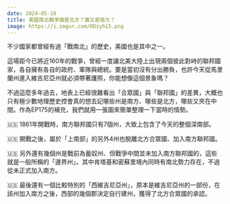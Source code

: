 ```yaml
---
date: 2024-05-10
title: 美國南北戰爭誰是北方？誰又是南方？
image: https://i.imgur.com/ODzyhi5.png
---
```

不少國家都曾經有過「戰南北」的歷史，美國也是其中之一。

這場距今已將近160年的戰爭，曾經一度讓北美大陸上出現兩個彼此對峙的聯邦國家，各自擁有各自的政府、軍隊與總統。要是當初沒有分出勝負，也許今天從馬里蘭州進入維吉尼亞州就必須帶著護照，你能想像這個景象嗎？

不過這麼多年過去，地表上已經很難看出「合眾國」與「聯邦國」的差異，大概也只有極少數地理歷史控會真的想去記哪些州是南方、哪些是北方，哪些又夾在中間。作為EP175的補充，我們就用一張圖來簡單整理一下當時的情勢。

🇺🇸 1861年開戰時，南方聯邦國只有7個州，大致上包含了今天的整個深南部。

🇺🇸 開戰之後，屬於「上南部」的另外4州也脫離北方合眾國、加入南方聯邦國。

🇺🇸 另外還有幾個州是戰前為蓄奴州、但戰爭中間並未加入南方聯邦國的，這些就是一般所稱的「邊界州」。其中肯塔基和密蘇里境內同時有南北勢力存在，不過從未正式加入南方。

🇺🇸 最後還有一個比較特別的「西維吉尼亞州」，原本是維吉尼亞州的一部份，在該州加入南方之後，西部的幾個郡決定自行建州，獲得了北方合眾國的承認。
